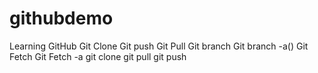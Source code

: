 # githubdemo
Learning GitHub
Git Clone
Git push
Git Pull
Git branch
Git branch -a()
Git Fetch
Git Fetch -a
git clone
git pull
git push
